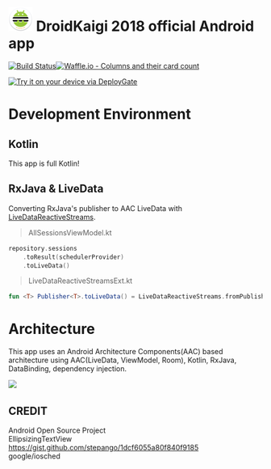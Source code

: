 # ![](app/src/main/res/mipmap-mdpi/ic_launcher.png) DroidKaigi 2018 official Android app 
[![Build Status](https://www.bitrise.io/app/c0c3f0c3b3434a75/status.svg?token=8tTg_s4Konukhj_yKYDi0Q&branch=master)](https://www.bitrise.io/app/c0c3f0c3b3434a75)[![Waffle.io - Columns and their card count](https://badge.waffle.io/a55261b87ae865ad8c0b50404bb482b185fe3dcb034c5a644a007802094a92f5.svg?columns=all)](https://waffle.io/takahirom/conference-app-2018)

[<img src="https://dply.me/xt08ja/button/large" alt="Try it on your device via DeployGate">](https://dply.me/xt08ja#install)
# Development Environment

## Kotlin
This app is full Kotlin!

## RxJava & LiveData
Converting RxJava's publisher to AAC LiveData with [LiveDataReactiveStreams](https://developer.android.com/reference/android/arch/lifecycle/LiveDataReactiveStreams.html).

> AllSessionsViewModel.kt

```kotlin
repository.sessions
    .toResult(schedulerProvider)
    .toLiveData()
```

> LiveDataReactiveStreamsExt.kt

```kotlin
fun <T> Publisher<T>.toLiveData() = LiveDataReactiveStreams.fromPublisher(this)
```

# Architecture
This app uses an Android Architecture Components(AAC) based architecture using AAC(LiveData, ViewModel, Room), Kotlin, RxJava, DataBinding, dependency injection.

<image src="https://user-images.githubusercontent.com/1386930/34080607-5b5f1caa-e384-11e7-99d9-b01c4f26b162.png" width="400" />

## CREDIT
Android Open Source Project  
EllipsizingTextView  
https://gist.github.com/stepango/1dcf6055a80f840f9185  
google/iosched  
